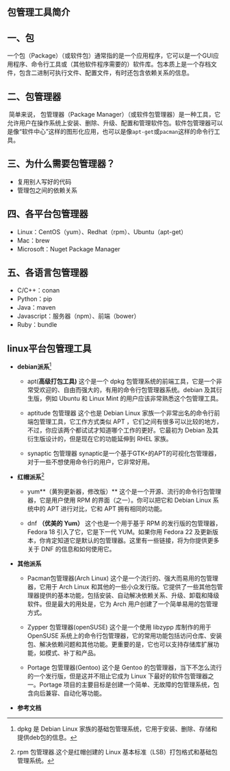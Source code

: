 ## 包管理工具简介

## 一、包

​    一个包（Package）（或软件包）通常指的是一个应用程序，它可以是一个GUI应用程序、命令行工具或（其他软件程序需要的）软件库。包本质上是一个存档文件，包含二进制可执行文件、配置文件，有时还包含依赖关系的信息。

## 二、包管理器

​    简单来说， 包管理器（Package Manager）（或软件包管理器）是一种工具，它允许用户在操作系统上安装、删除、升级、配置和管理软件包。软件包管理器可以是像“软件中心”这样的图形化应用，也可以是像`apt-get`或`pacman`这样的命令行工具。

## 三、为什么需要包管理器？

- 复用别人写好的代码
- 管理包之间的依赖关系

## 四、各平台包管理器

- Linux：CentOS（yum）、Redhat（rpm）、Ubuntu（apt-get）
- Mac：brew
- Microsoft：Nuget Package Manager

## 五、各语言包管理器

- C/C++：conan
- Python：pip
- Java：maven
- Javascript：服务器（npm）、前端（bower）
- Ruby：bundle

## linux平台包管理工具

- **debian派系**[^1]
  
  - apt\(**高级打包工具)**
    这个是一个 dpkg 包管理系统的前端工具，它是一个非常受欢迎的、自由而强大的，有用的命令行包管理器系统。debian 及其衍生版，例如 Ubuntu 和 Linux Mint 的用户应该非常熟悉这个包管理工具。
  
  - aptitude 包管理器
    这个也是 Debian Linux 家族一个非常出名的命令行前端包管理工具，它工作方式类似 APT ，它们之间有很多可以比较的地方，不过，你应该两个都试试才知道哪个工作的更好。它最初为 Debian 及其衍生版设计的，但是现在它的功能延伸到 RHEL 家族。
  
  - synaptic 包管理器
    synaptic是一个基于GTK+的APT的可视化包管理器，对于一些不想使用命令行的用户，它非常好用。
  
- **红帽派系**[^2]

  - yum**（黄狗更新器，修改版）**
      这个是一个开源、流行的命令行包管理器，它是用户使用 RPM 的界面（之一）。你可以把它和 Debian Linux 系统中的 APT 进行对比，它和 APT 拥有相同的功能。

  - dnf **（优美的 Yum）**
      这个也是一个用于基于 RPM 的发行版的包管理器，Fedora 18 引入了它，它是下一代 YUM。如果你用 Fedora 22 及更新版本，你肯定知道它是默认的包管理器。这里有一些链接，将为你提供更多关于 DNF 的信息和如何使用它。

- **其他派系**
  
  - Pacman包管理器(Arch Linux)
    这个是一个流行的、强大而易用的包管理器，它用于 Arch Linux 和其他的一些小众发行版。它提供了一些其他包管理器提供的基本功能，包括安装、自动解决依赖关系、升级、卸载和降级软件。但是最大的用处是，它为 Arch 用户创建了一个简单易用的包管理方式。
  
  - Zypper 包管理器(openSUSE)
    这个是一个使用 libzypp 库制作的用于 OpenSUSE 系统上的命令行包管理器，它的常用功能包括访问仓库、安装包、解决依赖问题和其他功能。更重要的是，它也可以支持存储库扩展功能，如模式、补丁和产品。
  
  - Portage 包管理器(Gentoo)
    这个是 Gentoo 的包管理器，当下不怎么流行的一个发行版，但是这并不阻止它成为 Linux 下最好的软件包管理器之一。Portage 项目的主要目标是创建一个简单、无故障的包管理系统，包含向后兼容、自动化等功能。
  
- **参考文档**

  [1]: https://blog.csdn.net/u012271055/article/details/84576353?ops_request_misc=%257B%2522request%255Fid%2522%253A%2522161378375516780261957657%2522%252C%2522scm%2522%253A%252220140713.130102334..%2522%257D&amp;request_id=161378375516780261957657&amp;biz_id=0&amp;utm_medium=distribute.pc_search_result.none-task-blog-2~all~sobaiduend~default-1-84576353.first_rank_v2_pc_rank_v29&amp;utm_term=%E5%8C%85%E7%AE%A1%E7%90%86%E5%99%A8	"csdn教程"
[2]: https://blog.csdn.net/hezhanran/article/details/111352443?ops_request_misc=&amp;request_id=&amp;biz_id=102&amp;utm_term=%E5%8C%85%E7%AE%A1%E7%90%86%E5%99%A8&amp;utm_medium=distribute.pc_search_result.none-task-blog-2~all~sobaiduweb~default-5-111352443.first_rank_v2_pc_rank_v29	"csdn教程"

  

[^1]: dpkg 是 Debian Linux 家族的基础包管理系统，它用于安装、删除、存储和提供deb包的信息。
[^2]: rpm 包管理器.这个是红帽创建的 Linux 基本标准（LSB）打包格式和基础包管理系统。

